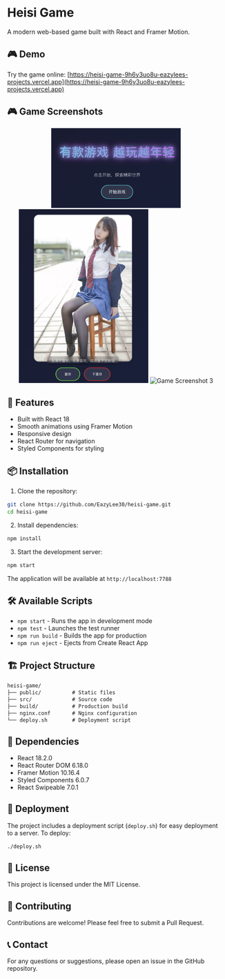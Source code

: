 # Heisi Game

A modern web-based game built with React and Framer Motion.

## 🎮 Demo

Try the game online: [https://heisi-game-9h6y3uo8u-eazylees-projects.vercel.app](https://heisi-game-9h6y3uo8u-eazylees-projects.vercel.app)

## 🎮 Game Screenshots

<div align="center">
  <img src="https://raw.githubusercontent.com/EazyLee30/heisi-game/main/public/assets/game-screenshot-1.png" alt="Game Screenshot 1" width="300"/>
  <img src="https://raw.githubusercontent.com/EazyLee30/heisi-game/main/public/assets/game-screenshot-2.png" alt="Game Screenshot 2" width="300"/>
  <img src="https://raw.githubusercontent.com/EazyLee30/heisi-game/main/public/assets/game-screenshot-3.png" alt="Game Screenshot 3" width="300"/>
</div>

## 🚀 Features

- Built with React 18
- Smooth animations using Framer Motion
- Responsive design
- React Router for navigation
- Styled Components for styling

## 📦 Installation

1. Clone the repository:
```bash
git clone https://github.com/EazyLee30/heisi-game.git
cd heisi-game
```

2. Install dependencies:
```bash
npm install
```

3. Start the development server:
```bash
npm start
```

The application will be available at `http://localhost:7788`

## 🛠️ Available Scripts

- `npm start` - Runs the app in development mode
- `npm test` - Launches the test runner
- `npm run build` - Builds the app for production
- `npm run eject` - Ejects from Create React App

## 🏗️ Project Structure

```
heisi-game/
├── public/          # Static files
├── src/             # Source code
├── build/           # Production build
├── nginx.conf       # Nginx configuration
└── deploy.sh        # Deployment script
```

## 🔧 Dependencies

- React 18.2.0
- React Router DOM 6.18.0
- Framer Motion 10.16.4
- Styled Components 6.0.7
- React Swipeable 7.0.1

## 🚀 Deployment

The project includes a deployment script (`deploy.sh`) for easy deployment to a server. To deploy:

```bash
./deploy.sh
```

## 📝 License

This project is licensed under the MIT License.

## 🤝 Contributing

Contributions are welcome! Please feel free to submit a Pull Request.

## 📞 Contact

For any questions or suggestions, please open an issue in the GitHub repository. 